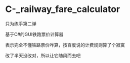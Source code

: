 # C-_railway_fare_calculator

只为练手第二弹

基于C#的GUI铁路票价计算器

表示完全不懂铁路票价咋算，按百度说的计费规则算了个寂寞

改了半天没改对，所以让它随风而去吧
